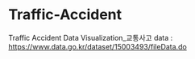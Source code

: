 # Traffic-Accident
Traffic Accident Data Visualization_교통사고
data : https://www.data.go.kr/dataset/15003493/fileData.do

